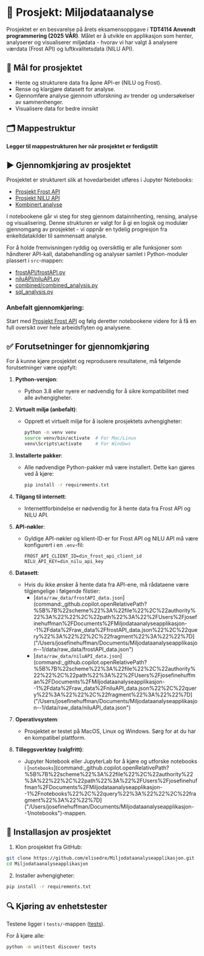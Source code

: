 # 📖 Prosjekt: Miljødataanalyse 

Prosjektet er en besvarelse på årets eksamensoppgave i **TDT4114 Anvendt programmering (2025 VÅR)**. Målet er å utvikle en applikasjon som henter, analyserer og visualiserer miljødata - hvorav vi har valgt å analysere værdata (Frost API) og luftkvalitetsdata (NILU API).

## 📌 Mål for prosjektet
- Hente og strukturere data fra åpne API-er (NILU og Frost).
- Rense og klargjøre datasett for analyse.
- Gjennomføre analyse gjennom utforskning av trender og undersøkelser av sammenhenger. 
- Visualisere data for bedre innsikt

## 🗂️ Mappestruktur

**Legger til mappestrukturen her når prosjektet er ferdigstilt**

## ▶️ Gjennomkjøring av prosjektet
Prosjektet er strukturert slik at hovedarbeidet utføres i Jupyter Notebooks:
- [Prosjekt Frost API](../notebooks/frostAPI/frostAPI.ipynb)
- [Prosjekt NILU API](../notebooks/niluAPI/niluAPI.ipynb)
- [Kombinert analyse](../notebooks/combined/combined_analysis.ipynb)

I notebookene går vi steg for steg gjennom datainnhenting, rensing, analyse og visualisering. Denne strukturen er valgt for å gi en logisk og modulær gjennomgang av prosjektet - vi oppnår en tydelig progresjon fra enkeltdatakilder til sammensatt analyse.

For å holde fremvisningen ryddig og oversiktlig er alle funksjoner som håndterer API-kall, databehandling og analyser samlet i Python-moduler plassert i `src`-mappen:
- [frostAPI/frostAPI.py](../src/frostAPI/data_frostAPI.py)
- [niluAPI/niluAPI.py](../src/niluAPI/data_niluAPI.py)
- [combined/combined_analysis.py](../src/combined/combined_analysis.py)
- [sql_analysis.py](../src/SQL/sql_analysis.py)

### Anbefalt gjennomkjøring:

Start med [Prosjekt Frost API](../notebooks/frostAPI/frostAPI.ipynb) og følg deretter notebookene videre for å få en full oversikt over hele arbeidsflyten og analysene. 

## ✅ Forutsetninger for gjennomkjøring

For å kunne kjøre prosjektet og reprodusere resultatene, må følgende forutsetninger være oppfylt:

1. **Python-versjon**:
   - Python 3.8 eller nyere er nødvendig for å sikre kompatibilitet med alle avhengigheter.

2. **Virtuelt miljø (anbefalt)**:
   - Opprett et virtuelt miljø for å isolere prosjektets avhengigheter:
	 ```bash
	 python -m venv venv
	 source venv/bin/activate  # For Mac/Linux
	 venv\Scripts\activate     # For Windows
	 ```

3. **Installerte pakker**:
   - Alle nødvendige Python-pakker må være installert. Dette kan gjøres ved å kjøre:
	 ```bash
	 pip install -r requirements.txt
	 ```

4. **Tilgang til internett**:
   - Internettforbindelse er nødvendig for å hente data fra Frost API og NILU API.

5. **API-nøkler**:
   - Gyldige API-nøkler og klient-ID-er for Frost API og NILU API må være konfigurert i en `.env`-fil:
	 ```
	 FROST_API_CLIENT_ID=din_frost_api_client_id
	 NILU_API_KEY=din_nilu_api_key
	 ```

6. **Datasett**:
   - Hvis du ikke ønsker å hente data fra API-ene, må rådataene være tilgjengelige i følgende filstier:
	 - [`data/raw_data/frostAPI_data.json`](command:_github.copilot.openRelativePath?%5B%7B%22scheme%22%3A%22file%22%2C%22authority%22%3A%22%22%2C%22path%22%3A%22%2FUsers%2Fjosefinehuffman%2FDocuments%2FMiljodataanalyseapplikasjon--1%2Fdata%2Fraw_data%2FfrostAPI_data.json%22%2C%22query%22%3A%22%22%2C%22fragment%22%3A%22%22%7D]("/Users/josefinehuffman/Documents/Miljodataanalyseapplikasjon--1/data/raw_data/frostAPI_data.json")
	 - [`data/raw_data/niluAPI_data.json`](command:_github.copilot.openRelativePath?%5B%7B%22scheme%22%3A%22file%22%2C%22authority%22%22%2C%22path%22%3A%22%2FUsers%2Fjosefinehuffman%2FDocuments%2FMiljodataanalyseapplikasjon--1%2Fdata%2Fraw_data%2FniluAPI_data.json%22%2C%22query%22%3A%22%22%2C%22fragment%22%3A%22%22%7D]("/Users/josefinehuffman/Documents/Miljodataanalyseapplikasjon--1/data/raw_data/niluAPI_data.json")

7. **Operativsystem**:
   - Prosjektet er testet på MacOS, Linux og Windows. Sørg for at du har en kompatibel plattform.

8. **Tilleggsverktøy (valgfritt)**:
   - Jupyter Notebook eller JupyterLab for å kjøre og utforske notebooks i [`notebooks`](command:_github.copilot.openRelativePath?%5B%7B%22scheme%22%3A%22file%22%2C%22authority%22%3A%22%22%2C%22path%22%3A%22%2FUsers%2Fjosefinehuffman%2FDocuments%2FMiljodataanalyseapplikasjon--1%2Fnotebooks%22%2C%22query%22%3A%22%22%2C%22fragment%22%3A%22%22%7D]("/Users/josefinehuffman/Documents/Miljodataanalyseapplikasjon--1/notebooks")-mappen.

## 💾 Installasjon av prosjektet

1. Klon prosjektet fra GitHub:

```bash
git clone https://github.com/elisedre/Miljodataanalyseapplikasjon.git
cd Miljodataanalyseapplikasjon 
```

2. Installer avhengigheter:

```bash
pip install -r requirements.txt
```

## 🔍 Kjøring av enhetstester 

Testene ligger i `tests/`-mappen ([tests](../tests/)).

For å kjøre alle:

```bash
python -m unittest discover tests
```





